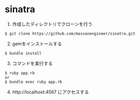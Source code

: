 # sinatra


1. 作成したディレクトリでクローンを行う
```
$ git clone https://github.com/massanengineer/sinatra.git
```

2. gemをインストールする
```
$ bundle install
```

3. コマンドを実行する
```
$ ruby app.rb
or
$ bundle exec ruby app.rb
```

4. http://localhost:4567 にアクセスする